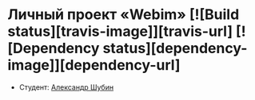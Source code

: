 # Личный проект «Webim» [![Build status][travis-image]][travis-url] [![Dependency status][dependency-image]][dependency-url]

* Студент: [Александр Шубин](https://up.htmlacademy.ru/adaptive/15/user/346745)

